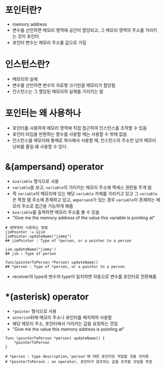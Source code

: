 # 포인터란?
- memory address
- 변수를 선언하면 메모리 영역에 공간이 할당되고, 그 메모리 영역의 주소를 가리키는 것이 포인터
- 포인터 변수는 메모리 주소를 값으로 가짐

# 인스턴스란?
- 메모리의 실체
- 변수를 선언하면 변수의 자료형 크기만큼 메모리가 할당됨
- 인스턴스는 그 할당된 메모리의 실체를 가리키는 말

# 포인터는 왜 사용하나
- 포인터를 사용하여 메모리 영역에 직접 접근하여 인스턴스를 조작할 수 있음
- 포인터 타입을 반환하는 함수를 사용할 때는 사용할 수 밖에 없음
- 인스턴스를 메모리에 통채로 복사해서 사용할 때, 인스턴스의 주소만 넘겨 메모리 낭비를 줄일 떄 사용할 수 있다.

# &(ampersand) operator
- `&variable` 형식으로 사용
- `variable`을 보고, `variable`이 가리키는 메모리 주소에 액세스 권한을 주게 됨
- 즉 `variable`이 메모리에 있는 해당 `variable` 자체를 가리키고 있고 그 `variable`은 특정 램 주소에 존재하고 있고, `ampersand`가 있는 경우 `variable`이 존재하는 메모리 주소로 접근을 가능하게 해줌
- `&variable`를 출력하면 메모리 주소를 볼 수 있음
- "Give me the memory address of the value this variable is pointing at"
```
# 생략하여 사용하는 방법
jimPointer := &jim
jimPointer.updateName("jimmy")
## jimPointer : Type of *person, or a pointer to a person

jim.updateName("jimmy')
## jim : Type of person

func(pointerToPerson *Person) updateName() 
## *person : Type of *person, or a pointer to a person
```
- receiver의 type과 변수의 type이 일치하면 자동으로 변수를 포인터로 전환해줌

# *(asterisk) operator
- `*pointer` 형식으로 사용
- `asterisk`뒤에 메모리 주소나 포인터를 배치하여 사용함
- 해당 메모리 주소, 포인터에서 가리키는 값을 요청하는 것임
- "Give me the value this memory address is pointing at"
```
func (pointerToPerson *person) updateName() {
    *pointerToPerson
}

# *person : type description,'person'에 대한 포인터로 작업할 것을 의미함
# *pointerToPerson : an operator, 포인터가 참조하는 값을 조작할 것임을 뜻함
```
